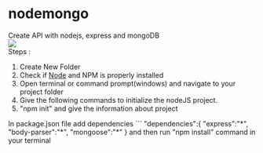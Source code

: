 # nodemongo
Create API with nodejs, express and mongoDB <br>
<img src ="http://mean.io/wp-content/themes/twentysixteen-child/images/nodejs.png"> <br>
Steps : <br>
<ol>
<li>Create New Folder </li>
<li>Check if <a href="https://nodejs.org/en/">Node</a> and NPM is properly installed</li>
<li>Open terminal or command prompt(windows) and navigate to your project folder</li>
<li>Give the following commands to initialize the nodeJS project.</li>
<li>"npm init" and give the information about project</li>
</ol>
In package.json file add dependencies
``` "dependencies":{
  "express":"*",
  "body-parser":"*",
  "mongoose":"*"
}
and then run "npm install" command in your terminal

